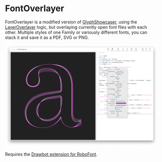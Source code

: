 # FontOverlayer
FontOverlayer is a modified version of [GlyphShowcaser](https://github.com/jacobtegel/GlyphShowcaser), using the [LayerOverlayer](https://github.com/jacobtegel/GlyphShowcaser) logic, but overlaying currently open font files with each other. Multiple styles of one Family or variously different fonts, you can stack it and save it as a PDF, SVG or PNG.

![Screenshot of  FontOverlayer in use](/assets/FontOverlayer.png)

Requires the [Drawbot extension for RoboFont](https://github.com/typemytype/drawBotRoboFontExtension).
